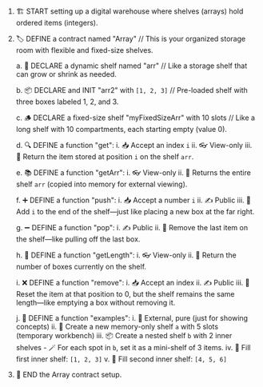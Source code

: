 1. 🏗️ START setting up a digital warehouse where shelves (arrays) hold ordered items (integers).

2. 🏷️ DEFINE a contract named "Array"
   // This is your organized storage room with flexible and fixed-size shelves.

   a. 🧰 DECLARE a dynamic shelf named "arr"
   // Like a storage shelf that can grow or shrink as needed.

   b. 📦 DECLARE and INIT "arr2" with `[1, 2, 3]`
   // Pre-loaded shelf with three boxes labeled 1, 2, and 3.

   c. 🪵 DECLARE a fixed-size shelf "myFixedSizeArr" with 10 slots
   // Like a long shelf with 10 compartments, each starting empty (value 0).

   d. 🔍 DEFINE a function "get":
   i. 📥 Accept an index `i`
   ii. 👓 View-only
   iii. 🧾 Return the item stored at position `i` on the shelf `arr`.

   e. 📚 DEFINE a function "getArr":
   i. 👓 View-only
   ii. 🪪 Returns the entire shelf `arr` (copied into memory for external viewing).

   f. ➕ DEFINE a function "push":
   i. 📥 Accept a number `i`
   ii. ✍️ Public
   iii. 🧳 Add `i` to the end of the shelf—just like placing a new box at the far right.

   g. ➖ DEFINE a function "pop":
   i. ✍️ Public
   ii. 🧹 Remove the last item on the shelf—like pulling off the last box.

   h. 📏 DEFINE a function "getLength":
   i. 👓 View-only
   ii. 🧾 Return the number of boxes currently on the shelf.

   i. ❌ DEFINE a function "remove":
   i. 📥 Accept an index
   ii. ✍️ Public
   iii. 🧻 Reset the item at that position to 0, but the shelf remains the same length—like emptying a box without removing it.

   j. 🧪 DEFINE a function "examples":
   i. 🚪 External, pure (just for showing concepts)
   ii. 🧰 Create a new memory-only shelf `a` with 5 slots (temporary workbench)
   iii. 📦 Create a nested shelf `b` with 2 inner shelves - 🪄 For each spot in `b`, set it as a mini-shelf of 3 items.
   iv. 📐 Fill first inner shelf: `[1, 2, 3]`
   v. 📐 Fill second inner shelf: `[4, 5, 6]`

3. 🏁 END the Array contract setup.
